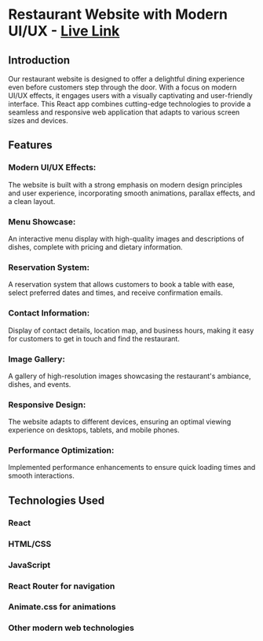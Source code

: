 # Restaurant Website with Modern UI/UX - [Live Link](https://ryourirestaurantwebxui.netlify.app/)



## Introduction
Our restaurant website is designed to offer a delightful dining experience even before customers step through the door. With a focus on modern UI/UX effects, it engages users with a visually captivating and user-friendly interface. This React app combines cutting-edge technologies to provide a seamless and responsive web application that adapts to various screen sizes and devices.

## Features
### Modern UI/UX Effects: 
The website is built with a strong emphasis on modern design principles and user experience, incorporating smooth animations, parallax effects, and a clean layout.
### Menu Showcase: 
An interactive menu display with high-quality images and descriptions of dishes, complete with pricing and dietary information.
### Reservation System: 
A reservation system that allows customers to book a table with ease, select preferred dates and times, and receive confirmation emails.
### Contact Information: 
Display of contact details, location map, and business hours, making it easy for customers to get in touch and find the restaurant.
### Image Gallery: 
A gallery of high-resolution images showcasing the restaurant's ambiance, dishes, and events.
### Responsive Design: 
The website adapts to different devices, ensuring an optimal viewing experience on desktops, tablets, and mobile phones.
### Performance Optimization: 
Implemented performance enhancements to ensure quick loading times and smooth interactions.

## Technologies Used
### React
### HTML/CSS
### JavaScript
### React Router for navigation
### Animate.css for animations
### Other modern web technologies
